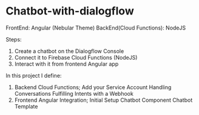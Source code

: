 # Chatbot-with-dialogflow
FrontEnd: Angular (Nebular Theme)
BackEnd(Cloud Functions): NodeJS

Steps:
1. Create a chatbot on the Dialogflow Console
2. Connect it to Firebase Cloud Functions (NodeJS)
3. Interact with it from frontend Angular app

In this project I define:
1. Backend Cloud Functions;
Add your Service Account
Handling Conversations
Fulfilling Intents with a Webhook
2. Frontend Angular Integration;
Initial Setup
Chatbot Component
Chatbot Template
